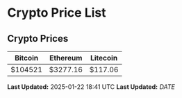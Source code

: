 # Crypto Price List

## Crypto Prices
| Bitcoin | Ethereum | Litecoin |
| ------- | -------- | -------- |
| $104521 | $3277.16 | $117.06 |
**Last Updated:** 2025-01-22 18:41 UTC
**Last Updated:** $DATE$
